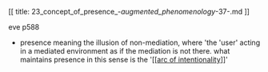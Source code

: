 [[
title: 23_concept_of_presence_-_augmented_phenomenology_-37-.md
]]

eve p588

  

+ presence meaning the illusion of non-mediation, where 'the 'user' acting in
a mediated environment as if the mediation is not there. what maintains
presence in this sense is the '\[\[[arc of
intentionality](nv://find/arc%20of%20intentionality)\]\]'
